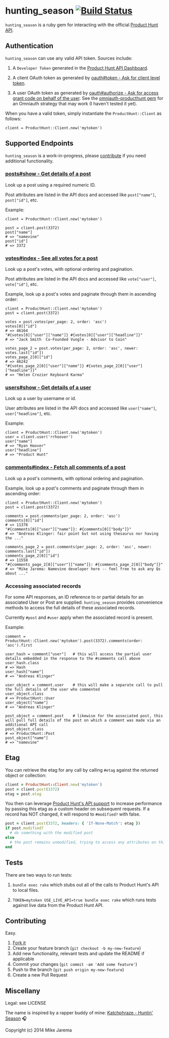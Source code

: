 # hunting_season [![Build Status](https://secure.travis-ci.org/mikejarema/hunting_season.png)](http://travis-ci.org/mikejarema/hunting_season)

`hunting_season` is a ruby gem for interacting with the official [Product Hunt API](https://api.producthunt.com/v1/docs).


## Authentication

`hunting_season` can use any valid API token. Sources include:

1. A `Developer Token` generated in the [Product Hunt API Dashboard](http://www.producthunt.com/v1/oauth/applications).

2. A client OAuth token as generated by [oauth#token - Ask for client level token](https://api.producthunt.com/v1/docs/oauth_client_only_authentication/oauth_token_ask_for_client_level_token).

3. A user OAuth token as generated by [oauth#authorize - Ask for access grant code on behalf of the user](https://api.producthunt.com/v1/docs/oauth_user_authentication/oauth_authorize_ask_for_access_grant_code_on_behalf_of_the_user). See the [omniauth-producthunt gem](https://github.com/lukaszkorecki/omniauth-producthunt) for an Omniauth strategy that may work (I haven't tested it yet).

When you have a valid token, simply instantiate the `ProductHunt::Client` as follows:

```
client = ProductHunt::Client.new('mytoken')
```


## Supported Endpoints

`hunting_season` is a work-in-progress, please [contribute](#contributing) if you need additional functionality.


### [posts#show - Get details of a post](https://api.producthunt.com/v1/docs/posts/posts_show_get_details_of_a_post)

Look up a post using a required numeric ID.

Post attributes are listed in the API docs and accessed like `post["name"]`, `post["id"]`, etc.

Example:
```
client = ProductHunt::Client.new('mytoken')

post = client.post(3372)
post["name"]
# => "namevine"
post["id"]
# => 3372
```


### [votes#index - See all votes for a post](https://api.producthunt.com/v1/docs/postvotes/votes_index_see_all_votes_for_a_post)

Look up a post's votes, with optional ordering and pagination.

Post attributes are listed in the API docs and accessed like `vote["user"]`, `vote["id"]`, etc.

Example, look up a post's votes and paginate through them in ascending order:
```
client = ProductHunt::Client.new('mytoken')
post = client.post(3372)

votes = post.votes(per_page: 2, order: 'asc')
votes[0]["id"]
# => 46164
"#{votes[0]["user"]["name"]} #{votes[0]["user"]["headline"]}"
# => "Jack Smith  Co-Founded Vungle - Advisor to Coin"

votes_page_2 = post.votes(per_page: 2, order: 'asc', newer: votes.last["id"])
votes_page_2[0]["id"]
# => 46242
"#{votes_page_2[0]["user"]["name"]} #{votes_page_2[0]["user"]["headline"]}"
# => "Helen Crozier Keyboard Karma"
```


### [users#show - Get details of a user](https://api.producthunt.com/v1/docs/users/users_show_get_details_of_a_user)

Look up a user by username or id.

User attributes are listed in the API docs and accessed like `user["name"]`, `user["headline"]`, etc.

Example:
```
client = ProductHunt::Client.new('mytoken')
user = client.user('rrhoover')
user["name"]
# => "Ryan Hoover"
user["headline"]
# => "Product Hunt"
```


### [comments#index - Fetch all comments of a post](https://api.producthunt.com/v1/docs/comments/comments_index_fetch_all_comments_of_a_post)

Look up a post's comments, with optional ordering and pagination.

Example, look up a post's comments and paginate through them in ascending order:
```
client = ProductHunt::Client.new('mytoken')
post = client.post(3372)

comments = post.comments(per_page: 2, order: 'asc')
comments[0]["id"]
# => 11378
"#{comments[0]["user"]["name"]}: #{comments[0]["body"]}"
# => "Andreas Klinger: fair point but not using thesaurus nor having the ..."

comments_page_2 = post.comments(per_page: 2, order: 'asc', newer: comments.last["id"])
comments_page_2[0]["id"]
# => 11558
"#{comments_page_2[0]["user"]["name"]}: #{comments_page_2[0]["body"]}"
# => "Mike Jarema: Namevine developer here -- feel free to ask any Qs about ..."
```


### Accessing associated records

For some API responses, an ID reference to or partial details for an associated User or Post are supplied. `hunting_season` provides convenience methods to access the full details of these associated records.

Currently `#post` and `#user` apply when the associated record is present.

Example:
```
comment = ProductHunt::Client.new('mytoken').post(3372).comments(order: 'asc').first

user_hash = comment["user"]   # this will access the partial user details embedded in the response to the #comments call above
user_hash.class
# => Hash
user_hash["name"]
# => "Andreas Klinger"

user_object = comment.user    # this will make a separate call to pull the full details of the user who commented
user_object.class
# => ProductHunt::User
user_object["name"]
# => "Andreas Klinger"

post_object = comment.post    # likewise for the associated post, this will pull full details of the post on which a comment was made via an additional API call
post_object.class
# => ProductHunt::Post
post_object["name"]
# => "namevine"
```


## Etag

You can retrieve the etag for any call by calling `#etag` against the returned object or collection:

```ruby
client = ProductHunt::Client.new('mytoken')
post = client.post(3372)
etag = post.etag
```

You then can leverage [Product Hunt's API support](https://api.producthunt.com/v1/docs/example_performance_tips/use_the_e-tag_http_header) to increase performance by passing this etag as a custom header on subsequent requests. If a record has NOT changed, it will respond to `#modified?` with false.

```ruby
post = client.post(3372, headers: { 'If-None-Match': etag })
if post.modified?
  # do something with the modified post
else
  # the post remains unmodified, trying to access any attributes on this object will raise an exception
end
```

## Tests

There are two ways to run tests:

1. `bundle exec rake` which stubs out all of the calls to Product Hunt's API to local files.

2. `TOKEN=mytoken USE_LIVE_API=true bundle exec rake` which runs tests against live data from the Product Hunt API.


## Contributing

Easy.

1. [Fork it](https://github.com/mikejarema/hunting_season/fork)
2. Create your feature branch (`git checkout -b my-new-feature`)
3. Add new functionality, relevant tests and update the README if applicable
4. Commit your changes (`git commit -am 'Add some feature'`)
5. Push to the branch (`git push origin my-new-feature`)
6. Create a new Pull Request


## Miscellany

Legal: see LICENSE

The name is inspired by a rapper buddy of mine: [Katchphraze - Huntin' Season](http://on.rdio.com/1zEb5cA) :headphones:

Copyright (c) 2014 Mike Jarema
